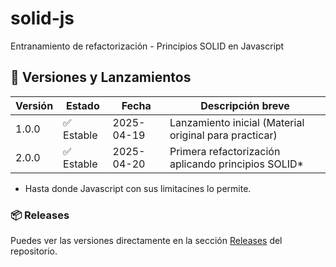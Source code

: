 # solid-js
Entranamiento de refactorización - Principios SOLID en Javascript

## 🧾 Versiones y Lanzamientos

| Versión     | Estado     | Fecha       | Descripción breve                                 |
|-------------|------------|-------------|---------------------------------------------------|
| 1.0.0       | ✅ Estable  | 2025-04-19  | Lanzamiento inicial (Material original para practicar)|
| 2.0.0       | ✅ Estable  | 2025-04-20  | Primera refactorización aplicando principios SOLID*|

* Hasta donde Javascript con sus limitacines lo permite.

### 📦 Releases

Puedes ver las versiones directamente en la sección [Releases](https://github.com/oigonzalezp2024/solid-js/releases) del repositorio.

